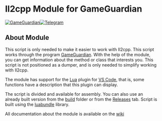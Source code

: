 # Il2cpp Module for GameGuardian
[![GameGuardian](https://img.shields.io/badge/GameGuardian-7c36b1)](https://gameguardian.net/forum/files/file/3056-ggil2cpp)[![Telegram](https://img.shields.io/badge/Telegram-2CA5E0?&logo=telegram&logoColor=white)](https://t.me/CDdreem)
## About Module

This script is only needed to make it easier to work with Il2cpp. This script works through the program [GameGuardian](https://gameguardian.net). With the help of the module, you can get information about the method or class that interests you. This script is not positioned as a dumper, and is only needed to simplify working with Il2cpp.

The module has support for the [Lua](https://marketplace.visualstudio.com/items?itemName=yinfei.luahelper) plugin for [VS Code](https://code.visualstudio.com/), that is, some functions have a description that this plugin can display.

The script is divided and available for assembly. You can also use an already built version from the [build](/build/) folder or from the [Releases](https://github.com/kruvcraft21/GGIl2cpp/releases/latest) tab. Script is built using the [luabundle](https://github.com/Benjamin-Dobell/luabundle) library.

All documentation about the module is available on the [wiki](../../wiki/)